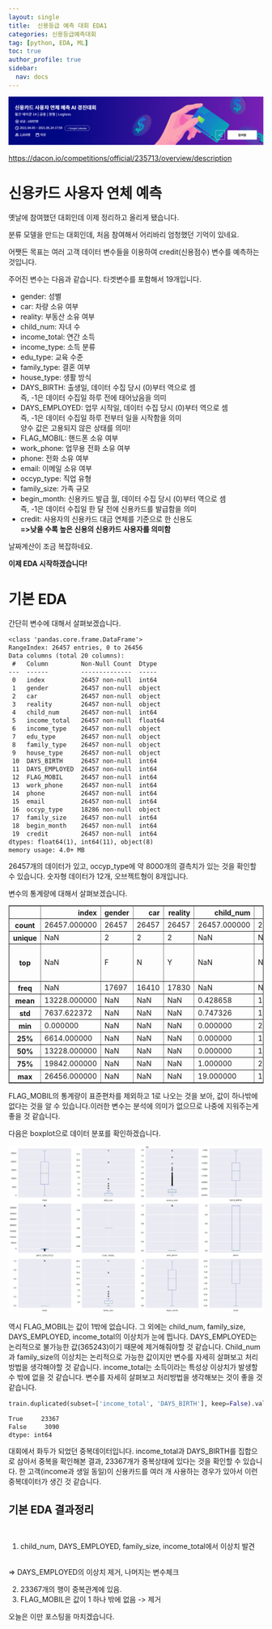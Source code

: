 ```yaml
---
layout: single
title:  신용등급 예측 대회 EDA1
categories: 신용등급예측대회
tag: [python, EDA, ML]
toc: true
author_profile: true
sidebar:
  nav: docs
---
```


![png](/assets/images/credit_predict/title.PNG)

<https://dacon.io/competitions/official/235713/overview/description>

# 신용카드 사용자 연체 예측

옛날에 참여했던 대회인데 이제 정리하고 올리게 됐습니다.

분류 모델을 만드는 대회인데, 처음 참여해서 어리바리 엄청했던 기억이 있네요.

어쨋든 목표는 여러 고객 데이터 변수들을 이용하여 credit(신용점수) 변수를 예측하는 것입니다.

주어진 변수는 다음과 같습니다. 타겟변수를 포함해서 19개입니다.

- gender: 성별
- car: 차량 소유 여부
- reality: 부동산 소유 여부
- child_num: 자녀 수
- income_total: 연간 소득
- income_type: 소득 분류
- edu_type: 교육 수준
- family_type: 결혼 여부
- house_type: 생활 방식
- DAYS_BIRTH: 출생일, 데이터 수집 당시 (0)부터 역으로 셈  <br/> 즉, -1은 데이터 수집일 하루 전에 태어났음을 의미
- DAYS_EMPLOYED: 업무 시작일, 데이터 수집 당시 (0)부터 역으로 셈 <br/> 즉, -1은 데이터 수집일 하루 전부터 일을 시작함을 의미
<br/> 양수 값은 고용되지 않은 상태를 의미!
- FLAG_MOBIL: 핸드폰 소유 여부
- work_phone: 업무용 전화 소유 여부
- phone: 전화 소유 여부
- email: 이메일 소유 여부
- occyp_type: 직업 유형		
- family_size: 가족 규모
- begin_month: 신용카드 발급 월, 데이터 수집 당시 (0)부터 역으로 셈 <br/> 즉, -1은 데이터 수집일 한 달 전에 신용카드를 발급함을 의미
- credit: 사용자의 신용카드 대금 연체를 기준으로 한 신용도<br/>  **=>낮을 수록 높은 신용의 신용카드 사용자를 의미함**

날짜계산이 조금 복잡하네요.

**이제 EDA 시작하겠습니다!**


# 기본 EDA

간단히 변수에 대해서 살펴보겠습니다.

    <class 'pandas.core.frame.DataFrame'>
    RangeIndex: 26457 entries, 0 to 26456
    Data columns (total 20 columns):
     #   Column         Non-Null Count  Dtype  
    ---  ------         --------------  -----  
     0   index          26457 non-null  int64  
     1   gender         26457 non-null  object 
     2   car            26457 non-null  object 
     3   reality        26457 non-null  object 
     4   child_num      26457 non-null  int64  
     5   income_total   26457 non-null  float64
     6   income_type    26457 non-null  object 
     7   edu_type       26457 non-null  object 
     8   family_type    26457 non-null  object 
     9   house_type     26457 non-null  object 
     10  DAYS_BIRTH     26457 non-null  int64  
     11  DAYS_EMPLOYED  26457 non-null  int64  
     12  FLAG_MOBIL     26457 non-null  int64  
     13  work_phone     26457 non-null  int64  
     14  phone          26457 non-null  int64  
     15  email          26457 non-null  int64  
     16  occyp_type     18286 non-null  object 
     17  family_size    26457 non-null  int64  
     18  begin_month    26457 non-null  int64  
     19  credit         26457 non-null  int64  
    dtypes: float64(1), int64(11), object(8)
    memory usage: 4.0+ MB
    

26457개의 데이터가 있고, occyp_type에 약 8000개의 결측치가 있는 것을 확인할 수 있습니다. 숫자형 데이터가 12개, 오브젝트형이 8개입니다.


변수의 통계량에 대해서 살펴보겠습니다.
<div>
<style scoped>
    .dataframe tbody tr th:only-of-type {
        vertical-align: middle;
    }

    .dataframe tbody tr th {
        vertical-align: top;
    }

    .dataframe thead th {
        text-align: right;
    }
</style>
<table border="1" class="dataframe">
  <thead>
    <tr style="text-align: right;">
      <th></th>
      <th>index</th>
      <th>gender</th>
      <th>car</th>
      <th>reality</th>
      <th>child_num</th>
      <th>income_total</th>
      <th>income_type</th>
      <th>edu_type</th>
      <th>family_type</th>
      <th>house_type</th>
      <th>DAYS_BIRTH</th>
      <th>DAYS_EMPLOYED</th>
      <th>FLAG_MOBIL</th>
      <th>work_phone</th>
      <th>phone</th>
      <th>email</th>
      <th>occyp_type</th>
      <th>family_size</th>
      <th>begin_month</th>
      <th>credit</th>
    </tr>
  </thead>
  <tbody>
    <tr>
      <th>count</th>
      <td>26457.000000</td>
      <td>26457</td>
      <td>26457</td>
      <td>26457</td>
      <td>26457.000000</td>
      <td>2.645700e+04</td>
      <td>26457</td>
      <td>26457</td>
      <td>26457</td>
      <td>26457</td>
      <td>26457.000000</td>
      <td>26457.000000</td>
      <td>26457.0</td>
      <td>26457.000000</td>
      <td>26457.000000</td>
      <td>26457.000000</td>
      <td>18286</td>
      <td>26457.000000</td>
      <td>26457.000000</td>
      <td>26457.000000</td>
    </tr>
    <tr>
      <th>unique</th>
      <td>NaN</td>
      <td>2</td>
      <td>2</td>
      <td>2</td>
      <td>NaN</td>
      <td>NaN</td>
      <td>5</td>
      <td>5</td>
      <td>5</td>
      <td>6</td>
      <td>NaN</td>
      <td>NaN</td>
      <td>NaN</td>
      <td>NaN</td>
      <td>NaN</td>
      <td>NaN</td>
      <td>18</td>
      <td>NaN</td>
      <td>NaN</td>
      <td>NaN</td>
    </tr>
    <tr>
      <th>top</th>
      <td>NaN</td>
      <td>F</td>
      <td>N</td>
      <td>Y</td>
      <td>NaN</td>
      <td>NaN</td>
      <td>Working</td>
      <td>Secondary / secondary special</td>
      <td>Married</td>
      <td>House / apartment</td>
      <td>NaN</td>
      <td>NaN</td>
      <td>NaN</td>
      <td>NaN</td>
      <td>NaN</td>
      <td>NaN</td>
      <td>Laborers</td>
      <td>NaN</td>
      <td>NaN</td>
      <td>NaN</td>
    </tr>
    <tr>
      <th>freq</th>
      <td>NaN</td>
      <td>17697</td>
      <td>16410</td>
      <td>17830</td>
      <td>NaN</td>
      <td>NaN</td>
      <td>13645</td>
      <td>17995</td>
      <td>18196</td>
      <td>23653</td>
      <td>NaN</td>
      <td>NaN</td>
      <td>NaN</td>
      <td>NaN</td>
      <td>NaN</td>
      <td>NaN</td>
      <td>4512</td>
      <td>NaN</td>
      <td>NaN</td>
      <td>NaN</td>
    </tr>
    <tr>
      <th>mean</th>
      <td>13228.000000</td>
      <td>NaN</td>
      <td>NaN</td>
      <td>NaN</td>
      <td>0.428658</td>
      <td>1.873065e+05</td>
      <td>NaN</td>
      <td>NaN</td>
      <td>NaN</td>
      <td>NaN</td>
      <td>-15958.053899</td>
      <td>59068.750728</td>
      <td>1.0</td>
      <td>0.224742</td>
      <td>0.294251</td>
      <td>0.091280</td>
      <td>NaN</td>
      <td>2.196848</td>
      <td>-26.123294</td>
      <td>1.519560</td>
    </tr>
    <tr>
      <th>std</th>
      <td>7637.622372</td>
      <td>NaN</td>
      <td>NaN</td>
      <td>NaN</td>
      <td>0.747326</td>
      <td>1.018784e+05</td>
      <td>NaN</td>
      <td>NaN</td>
      <td>NaN</td>
      <td>NaN</td>
      <td>4201.589022</td>
      <td>137475.427503</td>
      <td>0.0</td>
      <td>0.417420</td>
      <td>0.455714</td>
      <td>0.288013</td>
      <td>NaN</td>
      <td>0.916717</td>
      <td>16.559550</td>
      <td>0.702283</td>
    </tr>
    <tr>
      <th>min</th>
      <td>0.000000</td>
      <td>NaN</td>
      <td>NaN</td>
      <td>NaN</td>
      <td>0.000000</td>
      <td>2.700000e+04</td>
      <td>NaN</td>
      <td>NaN</td>
      <td>NaN</td>
      <td>NaN</td>
      <td>-25152.000000</td>
      <td>-15713.000000</td>
      <td>1.0</td>
      <td>0.000000</td>
      <td>0.000000</td>
      <td>0.000000</td>
      <td>NaN</td>
      <td>1.000000</td>
      <td>-60.000000</td>
      <td>0.000000</td>
    </tr>
    <tr>
      <th>25%</th>
      <td>6614.000000</td>
      <td>NaN</td>
      <td>NaN</td>
      <td>NaN</td>
      <td>0.000000</td>
      <td>1.215000e+05</td>
      <td>NaN</td>
      <td>NaN</td>
      <td>NaN</td>
      <td>NaN</td>
      <td>-19431.000000</td>
      <td>-3153.000000</td>
      <td>1.0</td>
      <td>0.000000</td>
      <td>0.000000</td>
      <td>0.000000</td>
      <td>NaN</td>
      <td>2.000000</td>
      <td>-39.000000</td>
      <td>1.000000</td>
    </tr>
    <tr>
      <th>50%</th>
      <td>13228.000000</td>
      <td>NaN</td>
      <td>NaN</td>
      <td>NaN</td>
      <td>0.000000</td>
      <td>1.575000e+05</td>
      <td>NaN</td>
      <td>NaN</td>
      <td>NaN</td>
      <td>NaN</td>
      <td>-15547.000000</td>
      <td>-1539.000000</td>
      <td>1.0</td>
      <td>0.000000</td>
      <td>0.000000</td>
      <td>0.000000</td>
      <td>NaN</td>
      <td>2.000000</td>
      <td>-24.000000</td>
      <td>2.000000</td>
    </tr>
    <tr>
      <th>75%</th>
      <td>19842.000000</td>
      <td>NaN</td>
      <td>NaN</td>
      <td>NaN</td>
      <td>1.000000</td>
      <td>2.250000e+05</td>
      <td>NaN</td>
      <td>NaN</td>
      <td>NaN</td>
      <td>NaN</td>
      <td>-12446.000000</td>
      <td>-407.000000</td>
      <td>1.0</td>
      <td>0.000000</td>
      <td>1.000000</td>
      <td>0.000000</td>
      <td>NaN</td>
      <td>3.000000</td>
      <td>-12.000000</td>
      <td>2.000000</td>
    </tr>
    <tr>
      <th>max</th>
      <td>26456.000000</td>
      <td>NaN</td>
      <td>NaN</td>
      <td>NaN</td>
      <td>19.000000</td>
      <td>1.575000e+06</td>
      <td>NaN</td>
      <td>NaN</td>
      <td>NaN</td>
      <td>NaN</td>
      <td>-7705.000000</td>
      <td>365243.000000</td>
      <td>1.0</td>
      <td>1.000000</td>
      <td>1.000000</td>
      <td>1.000000</td>
      <td>NaN</td>
      <td>20.000000</td>
      <td>0.000000</td>
      <td>2.000000</td>
    </tr>
  </tbody>
</table>
</div>

FLAG_MOBIL의 통계량이 표준편차를 제외하고 1로 나오는 것을 보아, 값이 하나밖에 없다는 것을 알 수 있습니다.이러한 변수는 분석에 의미가 없으므로 나중에 지워주는게 좋을 것 같습니다.

다음은 boxplot으로 데이터 분포를 확인하겠습니다.

![png](/assets/images/credit_predict/output_8_0.png)
    
역시 FLAG_MOBIL는 값이 1밖에 없습니다. 그 외에는
child_num, family_size, DAYS_EMPLOYED, income_total의 이상치가 눈에 띕니다.  DAYS_EMPLOYED는 논리적으로 불가능한 값(365243)이기 때문에 제거해줘야할 것 같습니다.
Child_num과 family_size의 이상치는 논리적으로 가능한 값이지만 변수를 자세히 살펴보고 처리방법을 생각해야할 것 같습니다.
income_total는 소득이라는 특성상 이상치가 발생할 수 밖에 없을 것 같습니다. 변수를 자세히 살펴보고 처리방법을 생각해보는 것이 좋을 것 같습니다.

```python
train.duplicated(subset=['income_total', 'DAYS_BIRTH'], keep=False).value_counts()
```

    True     23367
    False     3090
    dtype: int64

대회에서 화두가 되었던 중복데이터입니다. income_total과 DAYS_BIRTH를 집합으로 삼아서 중복을 확인해본 결과, 23367개가 중복상태에 있다는 것을 확인할 수 있습니다. 한 고객(income과 생일 동일)이 신용카드를 여러 개 사용하는 경우가 있아서 이런 중복데이터가 생긴 것 같습니다.

## 기본 EDA 결과정리

<br/>

1. child_num, DAYS_EMPLOYED, family_size, income_total에서 이상치 발견
<br/>
=> DAYS_EMPLOYED의 이상치 제거, 나머지는 변수체크

2. 23367개의 행이 중복관계에 있음.
3. FLAG_MOBIL은 값이 1 하나 밖에 없음 -> 제거

오늘은 이만 포스팅을 마치겠습니다.
    